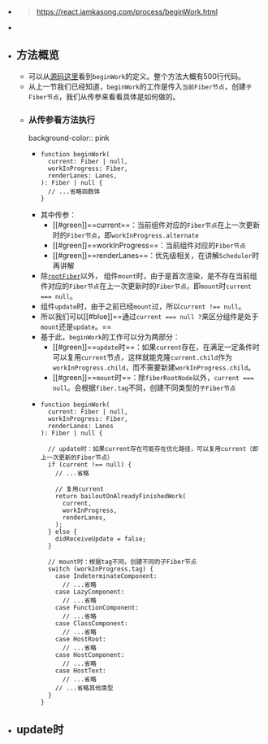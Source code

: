 - > https://react.iamkasong.com/process/beginWork.html
-
- ## 方法概览
	- 可以从[源码这里](https://github.com/facebook/react/blob/1fb18e22ae66fdb1dc127347e169e73948778e5a/packages/react-reconciler/src/ReactFiberBeginWork.new.js#L3075)看到`beginWork`的定义。整个方法大概有500行代码。
	- 从上一节我们已经知道，`beginWork`的工作是传入`当前Fiber节点`，创建`子Fiber节点`，我们从传参来看看具体是如何做的。
	- ### 从传参看方法执行
	  background-color:: pink
		- ```
		  function beginWork(
		    current: Fiber | null,
		    workInProgress: Fiber,
		    renderLanes: Lanes,
		  ): Fiber | null {
		    // ...省略函数体
		  }
		  ```
		- 其中传参：
			- [[#green]]==current==：当前组件对应的`Fiber节点`在上一次更新时的`Fiber节点`，即`workInProgress.alternate`
			- [[#green]]==workInProgress==：当前组件对应的`Fiber节点`
			- [[#green]]==renderLanes==：优先级相关，在讲解`Scheduler`时再讲解
		- 除[`rootFiber`](https://react.iamkasong.com/process/doubleBuffer.html#mount%E6%97%B6)以外， 组件`mount`时，由于是首次渲染，是不存在当前组件对应的`Fiber节点`在上一次更新时的`Fiber节点`，即`mount`时`current === null`。
		- 组件`update`时，由于之前已经`mount`过，所以`current !== null`。
		- 所以我们可以[[#blue]]==通过`current === null ?`来区分组件是处于`mount`还是`update`。==
		- 基于此，`beginWork`的工作可以分为两部分：
			- [[#green]]==`update`时==：如果`current`存在，在满足一定条件时可以复用`current`节点，这样就能克隆`current.child`作为`workInProgress.child`，而不需要新建`workInProgress.child`。
			- [[#green]]==`mount`时==：除`fiberRootNode`以外，`current === null`。会根据`fiber.tag`不同，创建不同类型的`子Fiber节点`
		- ```
		  function beginWork(
		    current: Fiber | null,
		    workInProgress: Fiber,
		    renderLanes: Lanes
		  ): Fiber | null {
		  
		    // update时：如果current存在可能存在优化路径，可以复用current（即上一次更新的Fiber节点）
		    if (current !== null) {
		      // ...省略
		  
		      // 复用current
		      return bailoutOnAlreadyFinishedWork(
		        current,
		        workInProgress,
		        renderLanes,
		      );
		    } else {
		      didReceiveUpdate = false;
		    }
		  
		    // mount时：根据tag不同，创建不同的子Fiber节点
		    switch (workInProgress.tag) {
		      case IndeterminateComponent: 
		        // ...省略
		      case LazyComponent: 
		        // ...省略
		      case FunctionComponent: 
		        // ...省略
		      case ClassComponent: 
		        // ...省略
		      case HostRoot:
		        // ...省略
		      case HostComponent:
		        // ...省略
		      case HostText:
		        // ...省略
		      // ...省略其他类型
		    }
		  }
		  ```
- ## update时
